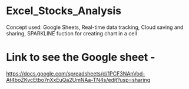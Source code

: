 # Excel_Stocks_Analysis
Concept used: Google Sheets, Real-time data tracking, Cloud saving and sharing, SPARKLINE fuction for creating chart in a cell


# Link to see the Google sheet -
https://docs.google.com/spreadsheets/d/1PCF3NAnVod-At4boZKvcEtbo7nXxEuQa2UmNAa-TN4s/edit?usp=sharing

